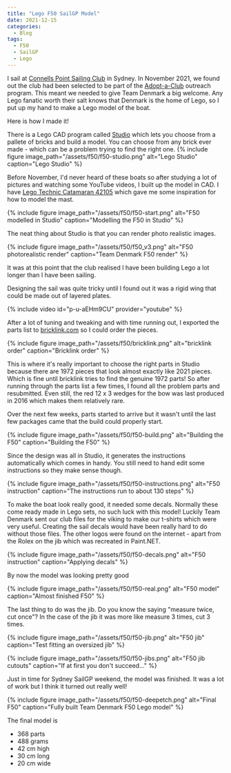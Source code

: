 ```yaml
---
title: "Lego F50 SailGP Model"
date: 2021-12-15
categories:
  - Blog
tags:
  - F50
  - SailGP
  - Lego
---
```


I sail at [Connells Point Sailing Club](https://www.facebook.com/ConnellsPointSC/) in Sydney. In November 2021, we found out the club had been selected to be part of the [Adopt-a-Club](https://sailgp.com/news/21/sailgp-adopt-a-club-launches-sydney/) outreach program. This meant we needed to give Team Denmark a big welcome. Any Lego fanatic worth their salt knows that Denmark is the home of Lego, so I put up my hand to make a Lego model of the boat.

Here is how I made it!

There is a Lego CAD program called [Studio](https://www.bricklink.com/v2/build/studio.page) which lets you choose from a pallete of bricks and build a model. You can choose from any brick ever made - which can be a problem trying to find the right one.
{% include figure image_path="/assets/f50/f50-studio.png" alt="Lego Studio" caption="Lego Studio" %}


Before November, I'd never heard of these boats so after studying a lot of pictures and watching some YouTube videos, I built up the model in CAD. I have [Lego Technic Catamaran 42105](https://www.target.com.au/p/lego-reg-technic-catamaran-421-5/63370843) which gave me some inspiration for how to model the mast.

{% include figure image_path="/assets/f50/f50-start.png" alt="F50 modelled in Studio" caption="Modelling the F50 in Studio" %}

The neat thing about Studio is that you can render photo realistic images. 

{% include figure image_path="/assets/f50/f50_v3.png" alt="F50 photorealistic render" caption="Team Denmark F50 render" %}

It was at this point that the club realised I have been building Lego a lot longer than I have been sailing.

Designing the sail was quite tricky until I found out it was a rigid wing that could be made out of layered plates. 


{% include video id="p-u-aEHm9CU" provider="youtube" %}

After a lot of tuning and tweaking and with time running out, I exported the parts list to [bricklink.com](https://www.bricklink.com) so I could order the pieces.

{% include figure image_path="/assets/f50/bricklink.png" alt="bricklink order" caption="Bricklink order" %}

This is where it's really important to choose the right parts in Studio because there are 1972 pieces that look almost exactly like 2021 pieces. Which is fine until bricklink tries to find the genuine 1972 parts! So after running through the parts list a few times, I found all the problem parts and resubmitted.
Even still, the red 12 x 3 wedges for the bow was last produced in 2016 which makes them relatively rare.


Over the next few weeks, parts started to arrive but it wasn't until the last few packages came that the build could properly start.

{% include figure image_path="/assets/f50/f50-build.png" alt="Building the F50" caption="Building the F50" %}

Since the design was all in Studio, it generates the instructions automatically which comes in handy. You still need to hand edit some instructions so they make sense though.

{% include figure image_path="/assets/f50/f50-instructions.png" alt="F50 instruction" caption="The instructions run to about 130 steps" %}


To make the boat look really good, it needed some decals. Normally these come ready made in Lego sets, no such luck with this model! Luckily Team Denmark sent our club files for the viking to make our t-shirts which were very useful. Creating the sail decals would have been really hard to do without those files.
The other logos were found on the internet - apart from the Rolex on the jib which was recreated in Paint.NET.

{% include figure image_path="/assets/f50/f50-decals.png" alt="F50 instruction" caption="Applying decals" %}

By now the model was looking pretty good

{% include figure image_path="/assets/f50/f50-real.png" alt="F50 model" caption="Almost finished F50" %}

The last thing to do was the jib. Do you know the saying "measure twice, cut once"? In the case of the jib it was more like measure 3 times, cut 3 times.

{% include figure image_path="/assets/f50/f50-jib.png" alt="F50 jib" caption="Test fitting an oversized jib" %}

{% include figure image_path="/assets/f50/f50-jibs.png" alt="F50 jib cutouts" caption="If at first you don't succeed..." %}

Just in time for Sydney SailGP weekend, the model was finished. It was a lot of work but I think it turned out really well!

{% include figure image_path="/assets/f50/f50-deepetch.png" alt="Final F50" caption="Fully built Team Denmark F50 Lego model" %}

The final model is 

* 368 parts
* 488 grams
* 42 cm high
* 30 cm long
* 20 cm wide
